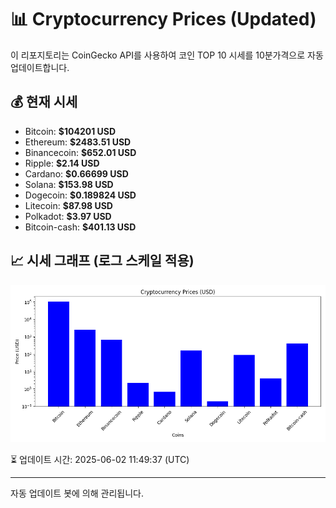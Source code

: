 
# 📊 Cryptocurrency Prices (Updated)

이 리포지토리는 CoinGecko API를 사용하여 코인 TOP 10 시세를 10분가격으로 자동 업데이트합니다.

## 💰 현재 시세
- Bitcoin: **$104201 USD**
- Ethereum: **$2483.51 USD**
- Binancecoin: **$652.01 USD**
- Ripple: **$2.14 USD**
- Cardano: **$0.66699 USD**
- Solana: **$153.98 USD**
- Dogecoin: **$0.189824 USD**
- Litecoin: **$87.98 USD**
- Polkadot: **$3.97 USD**
- Bitcoin-cash: **$401.13 USD**

## 📈 시세 그래프 (로그 스케일 적용)
![Crypto Prices](crypto_prices.png)

⏳ 업데이트 시간: 2025-06-02 11:49:37 (UTC)

---
자동 업데이트 봇에 의해 관리됩니다.
